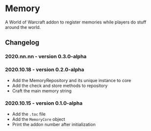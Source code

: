 # Memory

A World of Warcraft addon to register memories while players do stuff around the world.

## Changelog

### 2020.nn.nn - version 0.3.0-alpha

### 2020.10.18 - version 0.2.0-alpha
* Add the MemoryRepository and its unique instance to core
* Add the check and store methods to repository
* Craft the main memory string

### 2020.10.15 - version 0.1.0-alpha
* Add the `.toc` file
* Add the `MemoryCore` object
* Print the addon number after initialization
